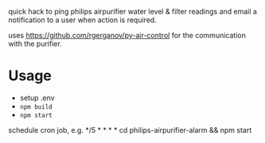 quick hack to ping philips airpurifier water level & filter readings and email a notification to a user when action is required.

uses https://github.com/rgerganov/py-air-control for the communication with the purifier.

# Usage
- setup .env
- `npm build`
- `npm start`

schedule cron job, e.g. */5 * * * * cd philips-airpurifier-alarm && npm start
